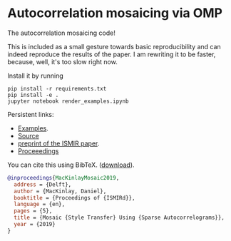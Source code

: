 # Autocorrelation mosaicing via OMP

The autocorrelation mosaicing code!

This is included as a small gesture towards basic reproducibility and can indeed reproduce the results of the paper.
I am rewriting it to be faster, because, well, it's too slow right now.

Install it by running

```shell
pip install -r requirements.txt
pip install -e .
jupyter notebook render_examples.ipynb
```

Persistent links:

* [Examples](https://danmackinlay.github.io/mosaicing_omp_ismir_2019/examples/demo_autocorr/index_autocorr.html).
* [Source](https://github.com/danmackinlay/mosaicing_omp_ismir_2019)
* [preprint of the ISMIR paper](./mosaicing_omp_2019.pdf).
* [Proceeedings](https://ismir2019.ewi.tudelft.nl/?q=accepted-papers#session_G)

You can cite this using BibTeX. ([download](./paper.bib)).

```bibtex
@inproceedings{MacKinlayMosaic2019,
  address = {Delft},
  author = {MacKinlay, Daniel},
  booktitle = {Proceedings of {ISMIRd}},
  language = {en},
  pages = {5},
  title = {Mosaic {Style Transfer} Using {Sparse Autocorrelograms}},
  year = {2019}
}
```

<script type="text/javascript">
  var _gauges = _gauges || [];
  (function() {
    var t   = document.createElement('script');
    t.type  = 'text/javascript';
    t.async = true;
    t.id    = 'gauges-tracker';
    t.setAttribute('data-site-id', '57847ffcc88d9002a400fd75');
    t.setAttribute('data-track-path', 'https://track.gaug.es/track.gif');
    t.src = 'https://d2fuc4clr7gvcn.cloudfront.net/track.js';
    var s = document.getElementsByTagName('script')[0];
    s.parentNode.insertBefore(t, s);
  })();
</script>